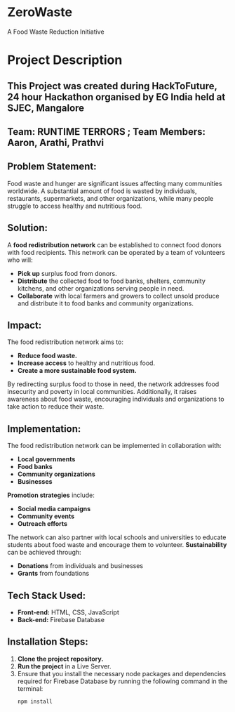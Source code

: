 # ZeroWaste
A Food Waste Reduction Initiative
# Project Description

## **This Project was created during HackToFuture, 24 hour Hackathon organised by EG India held at SJEC, Mangalore**
## **Team: RUNTIME TERRORS ; Team Members: Aaron, Arathi, Prathvi**

## **Problem Statement:**  
Food waste and hunger are significant issues affecting many communities worldwide. A substantial amount of food is wasted by individuals, restaurants, supermarkets, and other organizations, while many people struggle to access healthy and nutritious food.

## **Solution:**  
A **food redistribution network** can be established to connect food donors with food recipients. This network can be operated by a team of volunteers who will:

- **Pick up** surplus food from donors.
- **Distribute** the collected food to food banks, shelters, community kitchens, and other organizations serving people in need.
- **Collaborate** with local farmers and growers to collect unsold produce and distribute it to food banks and community organizations.

## **Impact:**  
The food redistribution network aims to:

- **Reduce food waste.**
- **Increase access** to healthy and nutritious food.
- **Create a more sustainable food system.**

By redirecting surplus food to those in need, the network addresses food insecurity and poverty in local communities. Additionally, it raises awareness about food waste, encouraging individuals and organizations to take action to reduce their waste.

## **Implementation:**  
The food redistribution network can be implemented in collaboration with:

- **Local governments**
- **Food banks**
- **Community organizations**
- **Businesses**

**Promotion strategies** include:

- **Social media campaigns**
- **Community events**
- **Outreach efforts**

The network can also partner with local schools and universities to educate students about food waste and encourage them to volunteer. **Sustainability** can be achieved through:

- **Donations** from individuals and businesses
- **Grants** from foundations

## **Tech Stack Used:**  
- **Front-end:** HTML, CSS, JavaScript  
- **Back-end:** Firebase Database  

## **Installation Steps:**  
1. **Clone the project repository.**
2. **Run the project** in a Live Server. 
3. Ensure that you install the necessary node packages and dependencies required for Firebase Database by running the following command in the terminal:
   ```bash
   npm install
